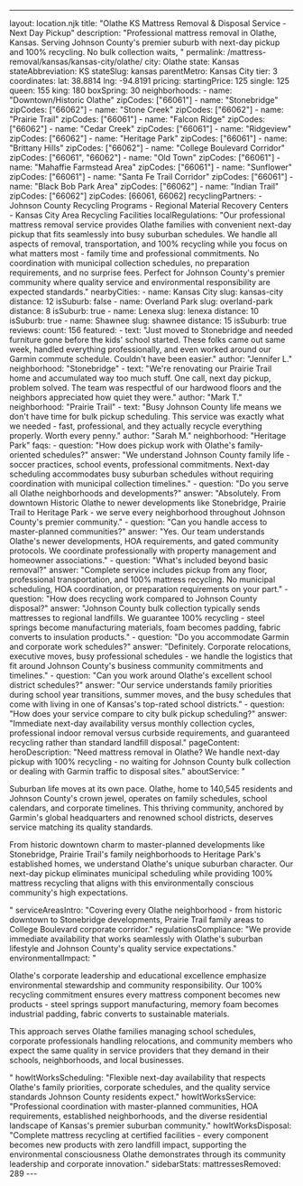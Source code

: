 ---
layout: location.njk
title: "Olathe KS Mattress Removal & Disposal Service - Next Day Pickup"
description: "Professional mattress removal in Olathe, Kansas. Serving Johnson County's premier suburb with next-day pickup and 100% recycling. No bulk collection waits, "
permalink: /mattress-removal/kansas/kansas-city/olathe/
city: Olathe state: Kansas stateAbbreviation: KS stateSlug: kansas parentMetro: Kansas City tier: 3 coordinates: lat: 38.8814 lng: -94.8191 pricing: startingPrice: 125 single: 125 queen: 155 king: 180 boxSpring: 30 neighborhoods: - name: "Downtown/Historic Olathe" zipCodes: ["66061"] - name: "Stonebridge" zipCodes: ["66062"] - name: "Stone Creek" zipCodes: ["66062"] - name: "Prairie Trail" zipCodes: ["66061"] - name: "Falcon Ridge" zipCodes: ["66062"] - name: "Cedar Creek" zipCodes: ["66061"] - name: "Ridgeview" zipCodes: ["66062"] - name: "Heritage Park" zipCodes: ["66061"] - name: "Brittany Hills" zipCodes: ["66062"] - name: "College Boulevard Corridor" zipCodes: ["66061", "66062"] - name: "Old Town" zipCodes: ["66061"] - name: "Mahaffie Farmstead Area" zipCodes: ["66061"] - name: "Sunflower" zipCodes: ["66061"] - name: "Santa Fe Trail Corridor" zipCodes: ["66061"] - name: "Black Bob Park Area" zipCodes: ["66062"] - name: "Indian Trail" zipCodes: ["66062"] zipCodes: [66061, 66062] recyclingPartners: - Johnson County Recycling Programs - Regional Material Recovery Centers - Kansas City Area Recycling Facilities localRegulations: "Our professional mattress removal service provides Olathe families with convenient next-day pickup that fits seamlessly into busy suburban schedules. We handle all aspects of removal, transportation, and 100% recycling while you focus on what matters most - family time and professional commitments. No coordination with municipal collection schedules, no preparation requirements, and no surprise fees. Perfect for Johnson County's premier community where quality service and environmental responsibility are expected standards." nearbyCities: - name: Kansas City slug: kansas-city distance: 12 isSuburb: false - name: Overland Park slug: overland-park distance: 8 isSuburb: true - name: Lenexa slug: lenexa distance: 10 isSuburb: true - name: Shawnee slug: shawnee distance: 15 isSuburb: true reviews: count: 156 featured: - text: "Just moved to Stonebridge and needed furniture gone before the kids' school started. These folks came out same week, handled everything professionally, and even worked around our Garmin commute schedule. Couldn't have been easier." author: "Jennifer L." neighborhood: "Stonebridge" - text: "We're renovating our Prairie Trail home and accumulated way too much stuff. One call, next day pickup, problem solved. The team was respectful of our hardwood floors and the neighbors appreciated how quiet they were." author: "Mark T." neighborhood: "Prairie Trail" - text: "Busy Johnson County life means we don't have time for bulk pickup scheduling. This service was exactly what we needed - fast, professional, and they actually recycle everything properly. Worth every penny." author: "Sarah M." neighborhood: "Heritage Park" faqs: - question: "How does pickup work with Olathe's family-oriented schedules?" answer: "We understand Johnson County family life - soccer practices, school events, professional commitments. Next-day scheduling accommodates busy suburban schedules without requiring coordination with municipal collection timelines." - question: "Do you serve all Olathe neighborhoods and developments?" answer: "Absolutely. From downtown Historic Olathe to newer developments like Stonebridge, Prairie Trail to Heritage Park - we serve every neighborhood throughout Johnson County's premier community." - question: "Can you handle access to master-planned communities?" answer: "Yes. Our team understands Olathe's newer developments, HOA requirements, and gated community protocols. We coordinate professionally with property management and homeowner associations." - question: "What's included beyond basic removal?" answer: "Complete service includes pickup from any floor, professional transportation, and 100% mattress recycling. No municipal scheduling, HOA coordination, or preparation requirements on your part." - question: "How does recycling work compared to Johnson County disposal?" answer: "Johnson County bulk collection typically sends mattresses to regional landfills. We guarantee 100% recycling - steel springs become manufacturing materials, foam becomes padding, fabric converts to insulation products." - question: "Do you accommodate Garmin and corporate work schedules?" answer: "Definitely. Corporate relocations, executive moves, busy professional schedules - we handle the logistics that fit around Johnson County's business community commitments and timelines." - question: "Can you work around Olathe's excellent school district schedules?" answer: "Our service understands family priorities during school year transitions, summer moves, and the busy schedules that come with living in one of Kansas's top-rated school districts." - question: "How does your service compare to city bulk pickup scheduling?" answer: "Immediate next-day availability versus monthly collection cycles, professional indoor removal versus curbside requirements, and guaranteed recycling rather than standard landfill disposal." pageContent: heroDescription: "Need mattress removal in Olathe? We handle next-day pickup with 100% recycling - no waiting for Johnson County bulk collection or dealing with Garmin traffic to disposal sites." aboutService: "<p>Suburban life moves at its own pace. Olathe, home to 140,545 residents and Johnson County's crown jewel, operates on family schedules, school calendars, and corporate timelines. This thriving community, anchored by Garmin's global headquarters and renowned school districts, deserves service matching its quality standards.</p><p>From historic downtown charm to master-planned developments like Stonebridge, Prairie Trail's family neighborhoods to Heritage Park's established homes, we understand Olathe's unique suburban character. Our next-day pickup eliminates municipal scheduling while providing 100% mattress recycling that aligns with this environmentally conscious community's high expectations.</p>" serviceAreasIntro: "Covering every Olathe neighborhood - from historic downtown to Stonebridge developments, Prairie Trail family areas to College Boulevard corporate corridor." regulationsCompliance: "We provide immediate availability that works seamlessly with Olathe's suburban lifestyle and Johnson County's quality service expectations." environmentalImpact: "<p>Olathe's corporate leadership and educational excellence emphasize environmental stewardship and community responsibility. Our 100% recycling commitment ensures every mattress component becomes new products - steel springs support manufacturing, memory foam becomes industrial padding, fabric converts to sustainable materials.</p><p>This approach serves Olathe families managing school schedules, corporate professionals handling relocations, and community members who expect the same quality in service providers that they demand in their schools, neighborhoods, and local businesses.</p>" howItWorksScheduling: "Flexible next-day availability that respects Olathe's family priorities, corporate schedules, and the quality service standards Johnson County residents expect." howItWorksService: "Professional coordination with master-planned communities, HOA requirements, established neighborhoods, and the diverse residential landscape of Kansas's premier suburban community." howItWorksDisposal: "Complete mattress recycling at certified facilities - every component becomes new products with zero landfill impact, supporting the environmental consciousness Olathe demonstrates through its community leadership and corporate innovation." sidebarStats: mattressesRemoved: 289 ---